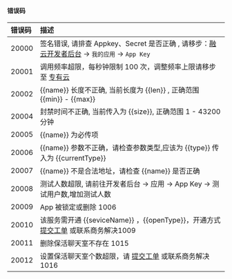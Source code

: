 #### 错误码

| 错误码 | 描述	   						
| :-----|:------------
| 20000 | 签名错误, 请排查 Appkey、Secret 是否正确 , 请移步：[融云开发者后台](https://developer.rongcloud.cn) ->  `我的应用` -> `App Key`
| 20001 | 调用频率超限，每秒钟限制 100 次，调整频率上限请移步至 [专有云](http://www.rongcloud.cn/pricing#pay) 
| 20002 | {{name}} 长度不正确, 当前长度为 {{len}} , 正确范围 {{min}} - {{max}}
| 20004 | 封禁时间不正确, 当前传入为 {{size}}, 正确范围 1 - 43200 分钟
| 20005 | {{name}} 为必传项
| 20006 | {{name}} 参数不正确，请检查参数类型,应该为 {{type}} 传入为 {{currentType}} 
| 20007 | {{name}} 不是合法地址，请检查 {{name}} 是否正确
| 20008 | 测试人数超限, 请前往开发者后台 -> 应用 -> App Key -> 测试用户数,增加测试人数
| 20009 | App 被锁定或删除 1006
| 20010 | 该服务需开通 {{seviceName}} ，{{openType}}，开通方式 [提交工单](https://developer.rongcloud.cn/ticket) 或联系商务解决1009
| 20011 | 删除保活聊天室不存在 1015
| 20012 | 设置保活聊天室个数超限，请 [提交工单](https://developer.rongcloud.cn/ticket) 或联系商务解决 1016
